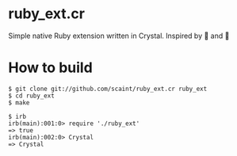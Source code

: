 # ruby_ext.cr

Simple native Ruby extension written in Crystal. Inspired by :beer: and :pizza:

# How to build

    $ git clone git://github.com/scaint/ruby_ext.cr ruby_ext
    $ cd ruby_ext
    $ make

    $ irb
    irb(main):001:0> require './ruby_ext'
    => true
    irb(main):002:0> Crystal
    => Crystal

